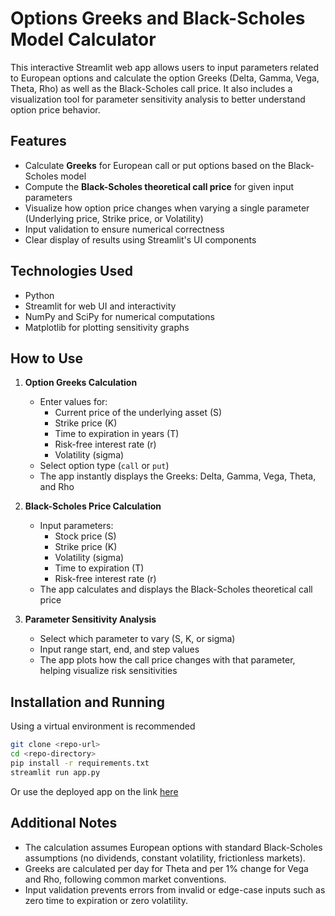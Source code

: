 # Options Greeks and Black-Scholes Model Calculator

This interactive Streamlit web app allows users to input parameters related to European options and calculate the option Greeks (Delta, Gamma, Vega, Theta, Rho) as well as the Black-Scholes call price. It also includes a visualization tool for parameter sensitivity analysis to better understand option price behavior.

## Features

- Calculate **Greeks** for European call or put options based on the Black-Scholes model
- Compute the **Black-Scholes theoretical call price** for given input parameters
- Visualize how option price changes when varying a single parameter (Underlying price, Strike price, or Volatility)
- Input validation to ensure numerical correctness
- Clear display of results using Streamlit's UI components

## Technologies Used

- Python
- Streamlit for web UI and interactivity
- NumPy and SciPy for numerical computations
- Matplotlib for plotting sensitivity graphs

## How to Use

1. **Option Greeks Calculation**

   - Enter values for:
     - Current price of the underlying asset (S)
     - Strike price (K)
     - Time to expiration in years (T)
     - Risk-free interest rate (r)
     - Volatility (sigma)
   - Select option type (`call` or `put`)
   - The app instantly displays the Greeks: Delta, Gamma, Vega, Theta, and Rho

2. **Black-Scholes Price Calculation**

   - Input parameters:
     - Stock price (S)
     - Strike price (K)
     - Volatility (sigma)
     - Time to expiration (T)
     - Risk-free interest rate (r)
   - The app calculates and displays the Black-Scholes theoretical call price

3. **Parameter Sensitivity Analysis**
   - Select which parameter to vary (S, K, or sigma)
   - Input range start, end, and step values
   - The app plots how the call price changes with that parameter, helping visualize risk sensitivities

## Installation and Running

Using a virtual environment is recommended

```bash
git clone <repo-url>
cd <repo-directory>
pip install -r requirements.txt
streamlit run app.py
```

Or use the deployed app on the link [here](https://rishit02-quant-models-welcome-n5s179.streamlit.app/~/+/)

## Additional Notes

- The calculation assumes European options with standard Black-Scholes assumptions (no dividends, constant volatility, frictionless markets).
- Greeks are calculated per day for Theta and per 1% change for Vega and Rho, following common market conventions.
- Input validation prevents errors from invalid or edge-case inputs such as zero time to expiration or zero volatility.
